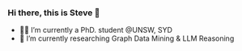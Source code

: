 ### Hi there, this is Steve 👋

- 👨‍🎓 I’m currently a PhD. student @UNSW, SYD
- 🌱 I’m currently researching Graph Data Mining & LLM Reasoning

